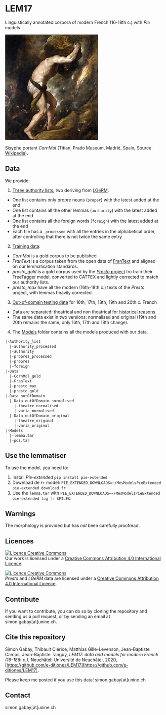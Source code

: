 # LEM17

Linguistically annotated corpora of modern French (16-18th c.) with _Pie_ models

![100% center](images/Punishment_sisyph.jpg)

Sisyphe portant _CornMol_ (Titian, Prado Museum, Madrid, Spain, Source: [Wikipedia](https://commons.wikimedia.org/wiki/File:Punishment_sisyph.jpg)).

## Data

We provide:
1. [Three authority lists](https://github.com/e-ditiones/LEM17/tree/master/Authority_list), two deriving from [LGeRM](https://www.ortolang.fr/market/lexicons/lgerm).
  * One list contains only propre nouns (`proper`) with the latest added at the end
  * One list contains all the other lemmas (`authority`) with the latest added at the end
  * One list contains all the foreign words (`foreign`) with the latest added at the end
  * Each file has a `_processed` with all the entries in the alphabetical order, after controlling that there is not twice the same entry
2. [Training data](https://github.com/e-ditiones/LEM17/tree/master/Data):
  * _CornMol_ is a gold corpus to be published
  * _FranText_ is a corpus taken from the open data of [FranText](https://www.frantext.fr) and aligned on our lemmatisation standards.
  * _presto_gold_ is a gold corpus used by the [_Presto_ project](http://presto.ens-lyon.fr) tro train their TreeTagger model, converted to CATTEX and lightly corrected to match our authority lists.
  * _presto_max_ have all the modern (16th-18th c.) texts of the _Presto_ project, with lemmas heavily corrected.
3. [Out-of-domain testing data](https://github.com/e-ditiones/LEM17/tree/master/Data_outOfDomain) for 16th, 17th, 18th, 19th and 20th c. French
  * Data are separated: theatrical and non theatrical [for historical reasons](https://hal.archives-ouvertes.fr/halshs-02591388).
  * The same data exist in two versions: normalised and original (19th and 20th remains the same, only 16th, 17th and 18th change).
4. The [Models](https://github.com/e-ditiones/LEM17/tree/master/Models) folder contains all the models produced with our data.

```
|-Authority_list
  |-authority_processed
  |-authority
  |-propres_processed
  |-propres
  |-foreign
|-Data
  |-CornMol_gold
  |-FranText
  |-presto_max
  |-presto_gold
|-Data_outOfDomain
  |-Data_outOfDomain_normalised
    |-theatre_normalised
    |-varia_normalised
  |-Data_outOfDomain_original
    |-theatre_original
    |-varia_original
|-Models
  |-lemma.tar
  |-pos.tar

```

## Use the lemmatiser
To use the model, you need to:
1. Install _Pie-extended_ `pip install pie-extended`
2. Download de `fr` model: `PIE_EXTENDED_DOWNLOADS=~/MesModelsPieExtended pie-extended download fr`
3. Use the `lemma.tar` with `PIE_EXTENDED_DOWNLOADS=~/MesModelsPieExtended pie-extended tag fr $FILE$`.

## Warnings

The morphology is provided but has _not_ been carefully proofread.


## Licences
<a rel="license" href="http://creativecommons.org/licenses/by-sa/4.0/"><img alt="Licence Creative Commons" style="border-width:0" src="https://i.creativecommons.org/l/by/4.0/88x31.png" /></a><br />Our work is licensed under a <a rel="license" href="http://creativecommons.org/licenses/by-sa/4.0/">Creative Commons Attribution 4.0 International Licence</a>.

<a rel="license" href="http://creativecommons.org/licenses/by-nc-sa/4.0/"><img alt="Licence Creative Commons" style="border-width:0" src="https://i.creativecommons.org/l/by-nc-sa/4.0/88x31.png" /></a><br />_Presto_ and _LGeRM_ data are licensed under a <a rel="license" href="http://creativecommons.org/licenses/by-nc-sa/4.0/">Creative Commons Attribution 4.0 International Licence</a>.

## Contribute
If you want to contribute, you can do so by cloning the repository and sending us a pull request, or by sending an email at simon.gabay[at]unine.ch.

## Cite this repository
Simon Gabay, Thibault Clérice, Matthias Gille-Levenson, Jean-Baptiste Camps, Jean-Baptiste Tanguy, _LEM17: data and models for modern French (16-18th c.)_, Neuchâtel: Université de Neuchâtel, 2020, [https://github.com/e-ditiones/LEM17](https://github.com/e-ditiones/LEM17).

Please keep me posted if you use this data! simon.gabay[at]unine.ch

## Contact
simon.gabay[at]unine.ch
